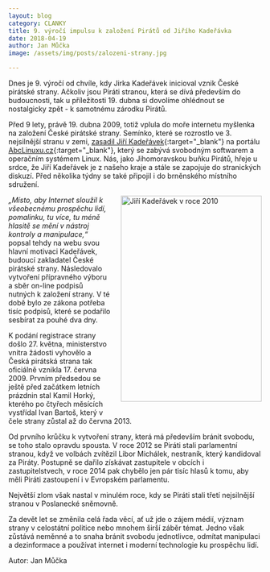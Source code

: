 ```yaml
---
layout: blog
category: CLANKY
title: 9. výročí impulsu k založení Pirátů od Jiřího Kadeřávka
date: 2018-04-19
author: Jan Můčka
image: /assets/img/posts/zalozeni-strany.jpg

---
```


Dnes je 9. výročí od chvíle, kdy Jirka Kadeřávek inicioval vznik České pirátské strany. Ačkoliv jsou Piráti stranou, která se dívá především do budoucnosti, tak u příležitosti 19. dubna si dovolíme ohlédnout se nostalgicky zpět - k samotnému zárodku Pirátů.

Před 9 lety, právě 19. dubna 2009, totiž vplula do moře internetu myšlenka na založení České pirátské strany. Semínko, které se rozrostlo ve 3. nejsilnější stranu v zemi, [zasadil Jiří Kadeřávek](http://www.abclinuxu.cz/blog/BoodOk/2009/4/petice-pod-vznik-ceska-piratske-strany){:target="_blank"} na portálu [AbcLinuxu.cz](http://www.abclinuxu.cz){:target="_blank"}, který se zabývá svobodným softwarem a operačním systémem Linux. Nás, jako Jihomoravskou buňku Pirátů, hřeje u srdce, že Jiří Kadeřávek je z našeho kraje a stále se zapojuje do stranických diskuzí. Před několika týdny se také připojil i do brněnského místního sdružení.

<img alt="Jiří Kadeřávek v roce 2010" class="imgr" src="https://www.piratskelisty.cz/upload/thumbs/w600/2291.jpg" style="width: 280px; height: 409px; float: right; margin: 0 0 20px 20px;" title="Jiří Kadeřávek v roce 2010">

*„Místo, aby Internet sloužil k všeobecnému prospěchu lidí, pomalinku, tu více, tu méně hlasitě se mění v nástroj kontroly a manipulace,“* popsal tehdy na webu svou hlavní motivaci Kadeřávek, budoucí zakladatel České pirátské strany. Následovalo vytvoření přípravného výboru a sběr on-line podpisů nutných k založení strany. V té době bylo ze zákona potřeba tisíc podpisů, které se podařilo sesbírat za pouhé dva dny.

K podání registrace strany došlo 27. května, ministerstvo vnitra žádosti vyhovělo a Česká pirátská strana tak oficiálně vznikla 17. června 2009. Prvním předsedou se ještě před začátkem letních prázdnin stal Kamil Horký, kterého po čtyřech měsících vystřídal Ivan Bartoš, který v čele strany zůstal až do června 2013.

Od prvního krůčku k vytvoření strany, která má především bránit svobodu, se toho stalo opravdu spousta. V roce 2012 se Piráti stali parlamentní stranou, když ve volbách zvítězil Libor Michálek, nestraník, který kandidoval za Piráty. Postupně se dařilo získávat zastupitele v obcích i zastupitelstvech, v roce 2014 pak chybělo jen pár tisíc hlasů k tomu, aby měli Piráti zastoupení i v Evropském parlamentu.

Největší zlom však nastal v minulém roce, kdy se Piráti stali třetí nejsilnější stranou v Poslanecké sněmovně.

Za devět let se změnila celá řada věcí, ať už jde o zájem médií, význam strany v celostátní politice nebo mnohem širší záběr témat. Jedno však zůstává neměnné a to snaha bránit svobodu jednotlivce, odmítat manipulaci a dezinformace a používat internet i moderní technologie ku prospěchu lidí.

Autor: Jan Můčka
